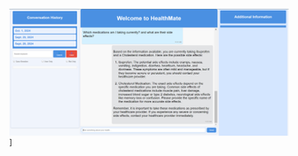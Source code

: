 




![Image Alt](https://github.com/suma419/Healthcare-AI-Assiatnt/blob/9ebb3a1291a80ab0d842dc5124cda14351fb5e98/Info_and_health_query.png)]
